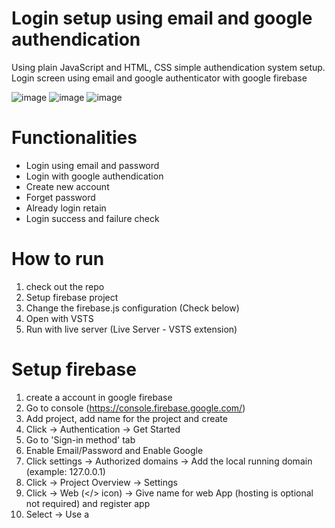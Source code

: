 # Login setup using email and google authendication
Using plain JavaScript and HTML, CSS simple authendication system setup.
Login screen using email and google authenticator with google firebase

![image](https://github.com/gokuldhas/Loginsetup/assets/6180538/8a880cc0-2bcb-43ee-9188-1645ae0d3d26)   ![image](https://github.com/gokuldhas/Loginsetup/assets/6180538/af7bb81a-b418-486c-bbf1-117cf39da945) ![image](https://github.com/gokuldhas/Loginsetup/assets/6180538/331c6c7c-5b18-45b0-9126-2c5ab9afd6a8)


# Functionalities
* Login using email and password
* Login with google authendication
* Create new account
* Forget password
* Already login retain
* Login success and failure check

# How to run
1. check out the repo
2. Setup firebase project
3. Change the firebase.js configuration (Check below)
4. Open with VSTS
5. Run with live server (Live Server - VSTS extension)
 
# Setup firebase
1. create a account in google firebase
2. Go to console (https://console.firebase.google.com/)
3. Add project, add name for the project and create
4. Click -> Authentication -> Get Started
5. Go to 'Sign-in method' tab
6. Enable Email/Password and Enable Google
7. Click settings -> Authorized domains -> Add the local running domain (example: 127.0.0.1)
8.  Click -> Project Overview -> Settings
9.  Click -> Web (</> icon) -> Give name for web App (hosting is optional not required) and register app
10.  Select -> Use a <script> tag and copy the code without script tag (<script ) past into firebase.js

#### License
This project is licensed under the MIT License - see the [LICENSE](LICENSE) file for details.

#### Author
[Gokul Dhas Simson](https://www.linkedin.com/in/gokuldhas/)

